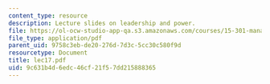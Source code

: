 ```yaml
---
content_type: resource
description: Lecture slides on leadership and power.
file: https://ol-ocw-studio-app-qa.s3.amazonaws.com/courses/15-301-managerial-psychology-fall-2006/9c631b4d6edc46cf21f57dd215888365_lec17.pdf
file_type: application/pdf
parent_uid: 9758c3eb-de20-276d-7d3c-5cc30c580f9d
resourcetype: Document
title: lec17.pdf
uid: 9c631b4d-6edc-46cf-21f5-7dd215888365
---
```

